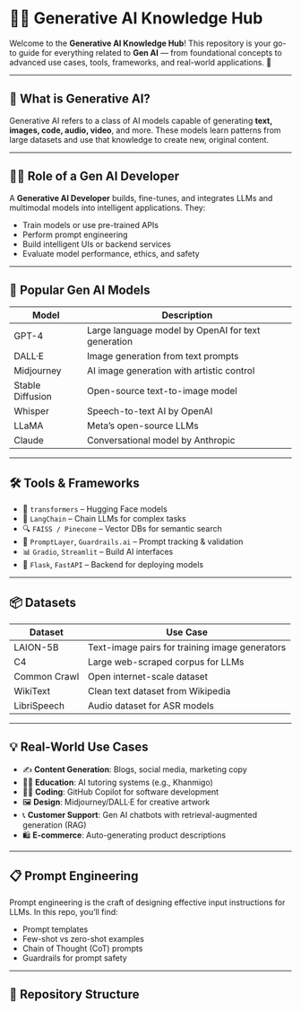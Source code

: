 # 🤖✨ Generative AI Knowledge Hub

Welcome to the **Generative AI Knowledge Hub**! This repository is your go-to guide for everything related to **Gen AI** — from foundational concepts to advanced use cases, tools, frameworks, and real-world applications. 🚀

---

## 🌟 What is Generative AI?

Generative AI refers to a class of AI models capable of generating **text, images, code, audio, video**, and more. These models learn patterns from large datasets and use that knowledge to create new, original content.

---

## 🧑‍💻 Role of a Gen AI Developer

A **Generative AI Developer** builds, fine-tunes, and integrates LLMs and multimodal models into intelligent applications. They:
- Train models or use pre-trained APIs
- Perform prompt engineering
- Build intelligent UIs or backend services
- Evaluate model performance, ethics, and safety

---

## 🧠 Popular Gen AI Models

| Model | Description |
|-------|-------------|
| GPT-4 | Large language model by OpenAI for text generation |
| DALL·E | Image generation from text prompts |
| Midjourney | AI image generation with artistic control |
| Stable Diffusion | Open-source text-to-image model |
| Whisper | Speech-to-text AI by OpenAI |
| LLaMA | Meta’s open-source LLMs |
| Claude | Conversational model by Anthropic |

---

## 🛠️ Tools & Frameworks

- 🧠 `transformers` – Hugging Face models
- 🔌 `LangChain` – Chain LLMs for complex tasks
- 🔍 `FAISS / Pinecone` – Vector DBs for semantic search
- 🧪 `PromptLayer`, `Guardrails.ai` – Prompt tracking & validation
- 📊 `Gradio`, `Streamlit` – Build AI interfaces
- 🚀 `Flask`, `FastAPI` – Backend for deploying models

---

## 📦 Datasets

| Dataset | Use Case |
|---------|----------|
| LAION-5B | Text-image pairs for training image generators |
| C4 | Large web-scraped corpus for LLMs |
| Common Crawl | Open internet-scale dataset |
| WikiText | Clean text dataset from Wikipedia |
| LibriSpeech | Audio dataset for ASR models |

---

## 💡 Real-World Use Cases

- ✍️ **Content Generation**: Blogs, social media, marketing copy
- 🧑‍🏫 **Education**: AI tutoring systems (e.g., Khanmigo)
- 👩‍💻 **Coding**: GitHub Copilot for software development
- 🖼️ **Design**: Midjourney/DALL·E for creative artwork
- 📞 **Customer Support**: Gen AI chatbots with retrieval-augmented generation (RAG)
- 🛍️ **E-commerce**: Auto-generating product descriptions

---

## 📋 Prompt Engineering

Prompt engineering is the craft of designing effective input instructions for LLMs. In this repo, you’ll find:
- Prompt templates
- Few-shot vs zero-shot examples
- Chain of Thought (CoT) prompts
- Guardrails for prompt safety

---

## 📂 Repository Structure

